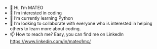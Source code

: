 - 👋 Hi, I’m MATEO
- 👀 I’m interested in coding
- 🌱 I’m currently learning Python
- 💞️ I’m looking to collaborate with everyone who is interested in helping others to learn more about coding.
- 📫 How to reach me? Easy, you can find me on LinkedIn https://www.linkedin.com/in/mateo1mc/

<!---
mateo1mc/mateo1mc is a ✨ special ✨ repository because its `README.md` (this file) appears on your GitHub profile.
You can click the Preview link to take a look at your changes.
--->
